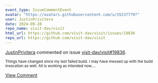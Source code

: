 ```yaml
---
event_type: IssueCommentEvent
avatar: "https://avatars.githubusercontent.com/u/35237779?"
user: JustinPrivitera
date: 2024-09-20
repo_name: visit-dav/visit
html_url: https://github.com/visit-dav/visit/issues/19836
repo_url: https://github.com/visit-dav/visit
---
```


<a href='https://github.com/JustinPrivitera' target='_blank'>JustinPrivitera</a> commented on issue <a href='https://github.com/visit-dav/visit/issues/19836' target='_blank'>visit-dav/visit#19836</a>.

<small>Things have changed since my last failed build. I may have messed up with the build invocation as well. All is working as intended now....</small>

<a href='https://github.com/visit-dav/visit/issues/19836' target='_blank'>View Comment</a>